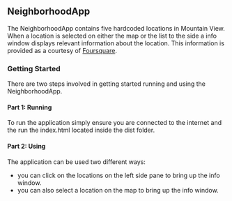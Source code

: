 ## NeighborhoodApp
The NeighborhoodApp contains five hardcoded locations in Mountain View. When a location is selected on either the map or the list to the side a info window displays relevant information about the location. This information is provided as a courtesy of [Foursquare](https://foursquare.com/).

### Getting Started
There are two steps involved in getting started running and using the NeighborhoodApp.

#### Part 1: Running
To run the application simply ensure you are connected to the internet and the run the index.html located inside the dist folder.
#### Part 2: Using
The application can be used two different ways:
* you can click on the locations on the left side pane to bring up the info window.
* you can also select a location on the map to bring up the info window.


